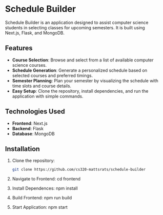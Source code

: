 # Schedule Builder

Schedule Builder is an application designed to assist computer science students in selecting classes for upcoming semesters. It is built using Next.js, Flask, and MongoDB.

## Features

- **Course Selection**: Browse and select from a list of available computer science courses.
- **Schedule Generation**: Generate a personalized schedule based on selected courses and preferred timings.
- **Semester Planning**: Plan your semester by visualizing the schedule with time slots and course details.
- **Easy Setup**: Clone the repository, install dependencies, and run the application with simple commands.

## Technologies Used

- **Frontend**: Next.js
- **Backend**: Flask
- **Database**: MongoDB

## Installation

1. Clone the repository:

   ```bash
   git clone https://github.com/cs320-mattsrats/schedule-builder

2. Navigate to Frontend:
  cd frontend

3. Install Dependences:
  npm install

4. Build Frontend:
  npm run build

5. Start Application:
   npm start

  
